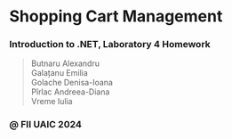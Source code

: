 # Shopping Cart Management

### Introduction to .NET, Laboratory 4 Homework

> Butnaru Alexandru\
> Galațanu Emilia\
> Golache Denisa-Ioana\
> Pîrlac Andreea-Diana\
> Vreme Iulia

### @ FII UAIC 2024